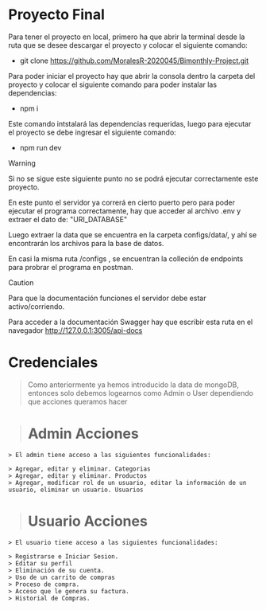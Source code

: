 # Proyecto Final
 
Para tener el proyecto en local, primero ha que abrir la terminal desde la ruta que se desee descargar el proyecto y colocar el siguiente comando:
 
- git clone https://github.com/MoralesR-2020045/Bimonthly-Project.git
 
Para poder iniciar el proyecto hay que abrir la consola dentro la carpeta del proyecto y colocar el siguiente comando para poder instalar las dependencias:
 
- npm i
 
Este comando intstalará las dependencias requeridas, luego para ejecutar el proyecto se debe ingresar el siguiente comando:
 
- npm run dev

 
> [!WARNING]
> Si no se sigue este siguiente punto no se podrá ejecutar correctamente este proyecto.
 
En este punto el servidor ya correrá en cierto puerto pero para poder ejecutar el programa correctamente, hay que acceder al archivo .env y extraer el dato de: "URI_DATABASE"
 
Luego extraer la data que se encuentra en la carpeta configs/data/, y ahí se encontrarán los archivos para la base de datos.
 
En casi la misma ruta /configs , se encuentran la colleción de endpoints para probrar el programa en postman.
 
> [!CAUTION]
> Para que la documentación funciones el servidor debe estar activo/corriendo.
 
Para acceder a la documentación Swagger hay que escribir esta ruta en el navegador http://127.0.0.1:3005/api-docs
 
 
# Credenciales
>Como anteriormente ya hemos introducido la data de mongoDB, entonces solo debemos logearnos como Admin o User dependiendo que acciones queramos hacer 

> # Admin Acciones
    > El admin tiene acceso a las siguientes funcionalidades:

    > Agregar, editar y eliminar. Categorias
    > Agregar, editar y eliminar. Productos
    > Agregar, modificar rol de un usuario, editar la información de un usuario, eliminar un usuario. Usuarios

> # Usuario Acciones
    > El usuario tiene acceso a las siguientes funcionalidades:

    > Registrarse e Iniciar Sesion.
    > Editar su perfil
    > Eliminación de su cuenta.
    > Uso de un carrito de compras
    > Proceso de compra.
    > Acceso que le genera su factura.
    > Historial de Compras.


